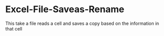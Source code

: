 # Excel-File-Saveas-Rename
This take a file reads a cell and saves a copy based on the information in that cell
